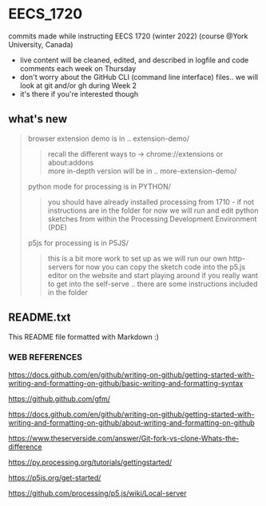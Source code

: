 # EECS_1720

commits made while instructing EECS 1720 (winter 2022) (course @York University, Canada)
- live content will be cleaned, edited, and described in logfile and code comments each week on Thursday
- don't worry about the GitHub CLI (command line interface) files.. we will look at git and/or gh during Week 2 
- it's there if you're interested though

## what's new
> browser extension demo is in .. extension-demo/
>>
>>  recall the different ways to -> chrome://extensions or about:addons  
>>  more in-depth version will be in .. more-extension-demo/
>>
> python mode for processing is in PYTHON/
>>
>>  you should have already installed processing from 1710 - if not instructions are in the folder
>>  for now we will run and edit python sketches from within the Processing Development Environment (PDE)
>>  
> p5js for processing is in P5JS/
>>  this is a bit more work to set up as we will run our own http-servers
>>  for now you can copy the sketch code into the p5.js editor on the website and start playing around
>>  if you really want to get into the self-serve .. there are some instructions included in the folder

## README.txt

This README file formatted with Markdown :)

### WEB REFERENCES

https://docs.github.com/en/github/writing-on-github/getting-started-with-writing-and-formatting-on-github/basic-writing-and-formatting-syntax

https://github.github.com/gfm/

https://docs.github.com/en/github/writing-on-github/getting-started-with-writing-and-formatting-on-github/about-writing-and-formatting-on-github

https://www.theserverside.com/answer/Git-fork-vs-clone-Whats-the-difference

https://py.processing.org/tutorials/gettingstarted/

https://p5js.org/get-started/

https://github.com/processing/p5.js/wiki/Local-server

